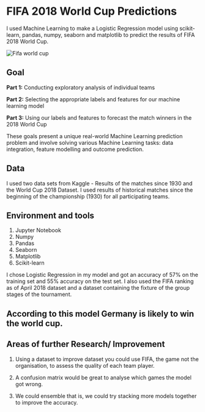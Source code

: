 # FIFA 2018 World Cup Predictions
I used Machine Learning to make a Logistic Regression model using scikit-learn, pandas, numpy, seaborn and matplotlib to predict the results of FIFA 2018 World Cup.

![Fifa world cup](https://www.alizila.com/wp-content/uploads/2018/05/FIFA-World-Cup-Trophy-edited.png)

## Goal
**Part 1:** Conducting exploratory analysis of individual teams

**Part 2:** Selecting the appropriate labels and features for our machine learning model

**Part 3:** Using our labels and features to forecast the match winners in the 2018 World Cup

These goals present a unique real-world Machine Learning prediction problem and involve solving various Machine Learning tasks: data integration, feature modelling and outcome prediction.

## Data

I used two data sets from Kaggle - Results of the matches since 1930 and the World Cup 2018 Dataset.
I used results of historical matches since the beginning of the championship (1930) for all participating teams.

## Environment and tools

1. Jupyter Notebook 
2. Numpy
3. Pandas
4. Seaborn
5. Matplotlib 
6. Scikit-learn

I chose Logistic Regression in my model and got an accuracy of 57% on the training set and 55% accuracy on the test set. I also used the FIFA ranking as of April 2018 dataset and a dataset containing the fixture of the group stages of the tournament.

## According to this model Germany is likely to win the world cup.

## Areas of further Research/ Improvement

1. Using a dataset to improve dataset you could use FIFA, the game not the organisation, to assess the quality of each team player.

2. A confusion matrix would be great to analyse which games the model got wrong.

3. We could ensemble that is, we could try stacking more models together to improve the accuracy.
